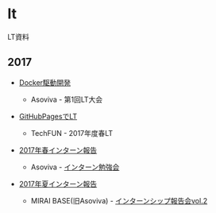 # lt
LT資料

## 2017
* [Docker駆動開発](http://i544c.me/lt/2017/Docker駆動開発/)
    * Asoviva - 第1回LT大会

* [GitHubPagesでLT](http://i544c.me/lt/2017/GHPdeLT/)
    * TechFUN - 2017年度春LT

* [2017年春インターン報告](http://i544c.me/lt/2017/spring-intern-repo/)
    * Asoviva - [インターン勉強会](https://asoviva.connpass.com/event/56136/)

* [2017年夏インターン報告](http://i544c.me/lt/2017/summer-intern-repo/)
    * MIRAI BASE(旧Asoviva) - [インターンシップ報告会vol.2](https://asoviva.connpass.com/event/64646/)
